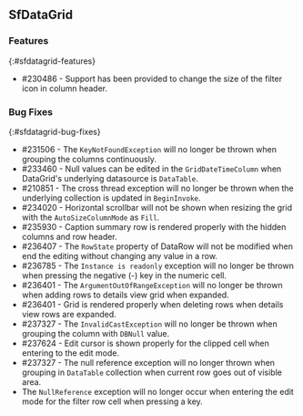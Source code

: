 ## SfDataGrid

### Features
{:#sfdatagrid-features}

* \#230486 - Support has been provided to change the size of the filter icon in column header.

### Bug Fixes
{:#sfdatagrid-bug-fixes}

* \#231506 - The `KeyNotFoundException` will no longer be thrown when grouping the columns continuously.
* \#233460 - Null values can be edited in the `GridDateTimeColumn` when DataGrid's underlying datasource is `DataTable`.
* \#210851 - The cross thread exception will no longer be thrown when the underlying collection is updated in `BeginInvoke`.
* \#234020 - Horizontal scrollbar will not be shown when resizing the grid with the `AutoSizeColumnMode` as `Fill`.
* \#235930 - Caption summary row is rendered properly with the hidden columns and row header.
* \#236407 - The `RowState` property of DataRow will not be modified when end the editing without changing any value in a row.
* \#236785 - The `Instance is readonly` exception will no longer be thrown when pressing the negative (-) key in the numeric cell.
* \#236401 - The `ArgumentOutOfRangeException` will no longer be thrown when adding rows to details view grid when expanded.
* \#236401 - Grid is rendered properly when deleting rows when details view rows are expanded.
* \#237327 - The `InvalidCastException` will no longer be thrown when grouping the column with `DBNull` value.
* \#237624 - Edit cursor is shown properly for the clipped cell when entering to the edit mode.
* \#237327 - The null reference exception will no longer thrown when grouping in `DataTable` collection when current row goes out of visible area.
* The `NullReference` exception will no longer occur when entering the edit mode for the filter row cell when pressing a key.